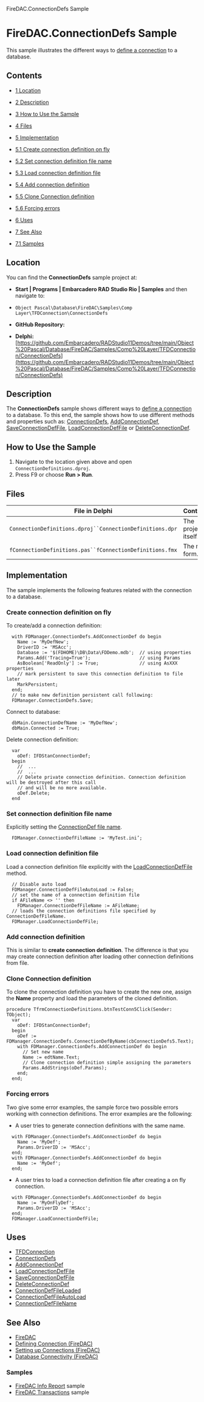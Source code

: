 FireDAC.ConnectionDefs Sample[]()
# FireDAC.ConnectionDefs Sample 


This sample illustrates the different ways to [define a connection](http://docwiki.embarcadero.com/RADStudio/en/Defining_Connection_(FireDAC)) to a database.
## Contents



* [1 Location](#Location)
* [2 Description](#Description)
* [3 How to Use the Sample](#How_to_Use_the_Sample)
* [4 Files](#Files)
* [5 Implementation](#Implementation)

* [5.1 Create connection definition on fly](#Create_connection_definition_on_fly)
* [5.2 Set connection definition file name](#Set_connection_definition_file_name)
* [5.3 Load connection definition file](#Load_connection_definition_file)
* [5.4 Add connection definition](#Add_connection_definition)
* [5.5 Clone Connection definition](#Clone_Connection_definition)
* [5.6 Forcing errors](#Forcing_errors)

* [6 Uses](#Uses)
* [7 See Also](#See_Also)

* [7.1 Samples](#Samples)


## Location 

You can find the **ConnectionDefs** sample project at:
* **Start | Programs | Embarcadero RAD Studio Rio | Samples** and then navigate to:

* `Object Pascal\Database\FireDAC\Samples\Comp Layer\TFDConnection\ConnectionDefs`

* **GitHub Repository:**

* **Delphi:**[https://github.com/Embarcadero/RADStudio11Demos/tree/main/Object%20Pascal/Database/FireDAC/Samples/Comp%20Layer/TFDConnection/ConnectionDefs](https://github.com/Embarcadero/RADStudio11Demos/tree/main/Object%20Pascal/Database/FireDAC/Samples/Comp%20Layer/TFDConnection/ConnectionDefs)

## Description 

The **ConnectionDefs** sample shows different ways to [define a connection](http://docwiki.embarcadero.com/RADStudio/en/Defining_Connection_(FireDAC)) to a database. To this end, the sample shows how to use different methods and properties such as: [ConnectionDefs](http://docwiki.embarcadero.com/Libraries/en/FireDAC.Comp.Client.TFDCustomManager.ConnectionDefs), [AddConnectionDef](http://docwiki.embarcadero.com/Libraries/en/FireDAC.Comp.Client.TFDCustomManager.AddConnectionDef), [SaveConnectionDefFile](http://docwiki.embarcadero.com/Libraries/en/FireDAC.Comp.Client.TFDCustomManager.SaveConnectionDefFile), [LoadConnectionDefFile](http://docwiki.embarcadero.com/Libraries/en/FireDAC.Comp.Client.TFDCustomManager.LoadConnectionDefFile) or [DeleteConnectionDef](http://docwiki.embarcadero.com/Libraries/en/FireDAC.Comp.Client.TFDCustomManager.DeleteConnectionDef).
## How to Use the Sample 


1.  Navigate to the location given above and open `ConnectionDefinitions.dproj`.
2.  Press F9 or choose **Run > Run**.

## Files 



| File in Delphi                                           | Contains            |
| -------------------------------------------------------- | ------------------- |
| `ConnectionDefinitions.dproj``ConnectionDefinitions.dpr` | The project itself. |
| `fConnectionDefinitions.pas``fConnectionDefinitions.fmx` | The main form.      |


## Implementation 

The sample implements the following features related with the connection to a database.
### Create connection definition on fly 

To create/add a connection definition:
```
  with FDManager.ConnectionDefs.AddConnectionDef do begin
    Name := 'MyDefNew';
    DriverID := 'MSAcc';
    Database := '$(FDHOME)\DB\Data\FDDemo.mdb';  // using properties
    Params.Add('Tracing=True');                  // using Params
    AsBoolean['ReadOnly'] := True;               // using AsXXX properties
    // mark persistent to save this connection definition to file later
    MarkPersistent;
  end;
  // to make new definition persistent call following:
  FDManager.ConnectionDefs.Save;

```


Connect to database:
```
  dbMain.ConnectionDefName := 'MyDefNew';
  dbMain.Connected := True;

```


Delete connection definition:
```
  var
    oDef: IFDStanConnectionDef;
  begin
    //  ...
    //  ...
    // Delete private connection definition. Connection definition will be destroyed after this call 
    // and will be no more available.
    oDef.Delete;
  end

```



### Set connection definition file name 

Explicitly setting the [ConnectionDef file name](http://docwiki.embarcadero.com/Libraries/en/FireDAC.Comp.Client.TFDCustomManager.ConnectionDefFileName).
```
  FDManager.ConnectionDefFileName := 'MyTest.ini’;

```



### Load connection definition file 

Load a connection definition file explicitly with the [LoadConnectionDefFile](http://docwiki.embarcadero.com/Libraries/en/FireDAC.Comp.Client.TFDCustomManager.LoadConnectionDefFile) method.
```
  // Disable auto load
  FDManager.ConnectionDefFileAutoLoad := False;
  // set the name of a connection definition file
  if AFileName <> '' then
    FDManager.ConnectionDefFileName := AFileName;
  // loads the connection definitions file specified by ConnectionDefFileName.
  FDManager.LoadConnectionDefFile;

```



### Add connection definition 

This is similar to **create connection definition**. The difference is that you may create connection definition after loading other connection definitions from file.
### Clone Connection definition 

To clone the connection definition you have to create the new one, assign the **Name** property and load the parameters of the cloned definition.
```
procedure TfrmConnectionDefinitions.btnTestConn5Click(Sender: TObject);
  var
    oDef: IFDStanConnectionDef;
  begin
    oDef := FDManager.ConnectionDefs.ConnectionDefByName(cbConnectionDefs5.Text);
    with FDManager.ConnectionDefs.AddConnectionDef do begin
      // Set new name
      Name := edtName.Text;
      // Clone connection definition simple assigning the parameters
      Params.AddStrings(oDef.Params);
    end;
  end;

```



### Forcing errors 

Two give some error examples, the sample force two possible errors working with connection definitions. The error examples are the following:
*  A user tries to generate connection definitions with the same name.

```
  with FDManager.ConnectionDefs.AddConnectionDef do begin
    Name := 'MyDef';
    Params.DriverID := 'MSAcc';
  end;
  with FDManager.ConnectionDefs.AddConnectionDef do begin
    Name := 'MyDef';
  end;

```



*  A user tries to load a connection definition file after creating a on fly connection.

```
  with FDManager.ConnectionDefs.AddConnectionDef do begin
    Name := 'MyOnFlyDef';
    Params.DriverID := 'MSAcc';
  end;
  FDManager.LoadConnectionDefFile;

```



## Uses 


* [TFDConnection](http://docwiki.embarcadero.com/Libraries/en/FireDAC.Comp.Client.TFDConnection)
* [ConnectionDefs](http://docwiki.embarcadero.com/Libraries/en/FireDAC.Comp.Client.TFDCustomManager.ConnectionDefs)
* [AddConnectionDef](http://docwiki.embarcadero.com/Libraries/en/FireDAC.Comp.Client.TFDCustomManager.AddConnectionDef)
* [LoadConnectionDefFile](http://docwiki.embarcadero.com/Libraries/en/FireDAC.Comp.Client.TFDCustomManager.LoadConnectionDefFile)
* [SaveConnectionDefFile](http://docwiki.embarcadero.com/Libraries/en/FireDAC.Comp.Client.TFDCustomManager.SaveConnectionDefFile)
* [DeleteConnectionDef](http://docwiki.embarcadero.com/Libraries/en/FireDAC.Comp.Client.TFDCustomManager.DeleteConnectionDef)
* [ConnectionDefFileLoaded](http://docwiki.embarcadero.com/Libraries/en/FireDAC.Comp.Client.TFDCustomManager.ConnectionDefFileLoaded)
* [ConnectionDefFileAutoLoad](http://docwiki.embarcadero.com/Libraries/en/FireDAC.Comp.Client.TFDCustomManager.ConnectionDefFileAutoLoad)
* [ConnectionDefFileName](http://docwiki.embarcadero.com/Libraries/en/FireDAC.Comp.Client.TFDCustomManager.ConnectionDefFileName)

## See Also 


* [FireDAC](http://docwiki.embarcadero.com/RADStudio/en/FireDAC)
* [Defining Connection (FireDAC)](http://docwiki.embarcadero.com/RADStudio/en/Defining_Connection_(FireDAC))
* [Setting up Connections (FireDAC)](http://docwiki.embarcadero.com/RADStudio/en/Setting_up_Connections_(FireDAC))
* [Database Connectivity (FireDAC)](http://docwiki.embarcadero.com/RADStudio/en/Database_Connectivity_(FireDAC))

### Samples 


* [FireDAC Info Report](http://docwiki.embarcadero.com/CodeExamples/en/FireDAC.InfoReport_Sample) sample
* [FireDAC Transactions](http://docwiki.embarcadero.com/CodeExamples/en/FireDAC.Transactions_Sample) sample






